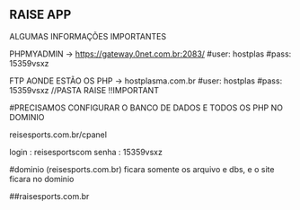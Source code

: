 ## RAISE  APP

ALGUMAS INFORMAÇÕES IMPORTANTES

PHPMYADMIN ->  https://gateway.0net.com.br:2083/
                #user: hostplas
                #pass: 15359vsxz

FTP AONDE ESTÃO OS PHP -> hostplasma.com.br
                #user: hostplas
                #pass: 15359vsxz //PASTA RAISE !!IMPORTANT 
                




#PRECISAMOS CONFIGURAR  O  BANCO DE DADOS E TODOS OS PHP NO DOMINIO 

reisesports.com.br/cpanel

login : reisesportscom
senha : 15359vsxz

#dominio (reisesports.com.br) ficara somente os arquivo e dbs,  e o site  ficara no dominio


##raisesports.com.br